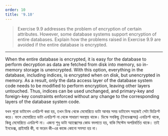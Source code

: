 ```yaml
---
order: 10
title: '9.10'
---
```

> Exercise 9.9 addresses the problem of encryption of certain attributes. 
> However, some database systems support encryption of entire databases. 
> Explain how the problems raised in Exercise 9.9 are avoided if the entire 
> database is encrypted. 

--------------------------------

When the entire database is encrypted, it is easy for the database to perform
decryption as data are fetched from disk into memory, so in-memory storage is 
unencrypted. With this option, everything in the database, including indices, is 
encrypted when on disk, but unencrypted in memory. As a result, only the data access 
layer of the database system code needs to be modified to perform encryption, leaving
other layers untouched. Thus, indices can be used unchanged, and primary-key and 
foreign-key constraints enforced without any change to the corresponding layers of the 
database system code. 



যখন পুরো ডাটাবেস এনক্রিপ্ট করা হয়, তখন ডিস্ক থেকে মেমোরিতে ডাটা আনার সময় ডাটাবেস সহজেই সেটা ডিক্রিপ্ট করে। ফলে মেমোরিতে ডাটা এনক্রিপ্ট না থেকে সাধারণ অবস্থায় থাকে। ডিস্কে সবকিছু (ইনডেক্সসহ) এনক্রিপ্ট থাকে, কিন্তু মেমোরিতে এনক্রিপ্ট না। এজন্য শুধু ডাটা অ্যাক্সেসের কোড বদলাতে হয়, বাকি সিস্টেম অপরিবর্তিত থাকে। তাই ইনডেক্স, প্রাইমারি কী, বা ফরেন কী-এর কাজে কোনো সমস্যা হয় না।
